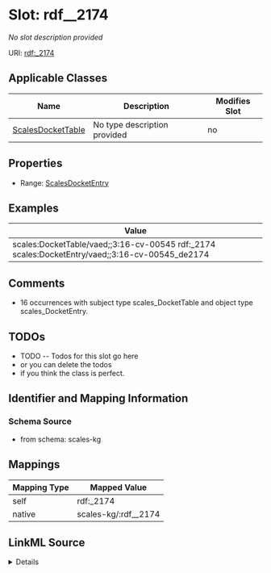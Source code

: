 

# Slot: rdf__2174


_No slot description provided_





URI: [rdf:_2174](http://www.w3.org/1999/02/22-rdf-syntax-ns#_2174)



<!-- no inheritance hierarchy -->





## Applicable Classes

| Name | Description | Modifies Slot |
| --- | --- | --- |
| [ScalesDocketTable](../classes/ScalesDocketTable.md) | No type description provided |  no  |







## Properties

* Range: [ScalesDocketEntry](../classes/ScalesDocketEntry.md)






## Examples

| Value |
| --- |
| scales:DocketTable/vaed;;3:16-cv-00545 rdf:_2174 scales:DocketEntry/vaed;;3:16-cv-00545_de2174 |

## Comments

* 16 occurrences with subject type scales_DocketTable and object type scales_DocketEntry.

## TODOs

* TODO -- Todos for this slot go here
* or you can delete the todos
* if you think the class is perfect.

## Identifier and Mapping Information







### Schema Source


* from schema: scales-kg




## Mappings

| Mapping Type | Mapped Value |
| ---  | ---  |
| self | rdf:_2174 |
| native | scales-kg/:rdf__2174 |




## LinkML Source

<details>
```yaml
name: rdf__2174
description: No slot description provided
todos:
- TODO -- Todos for this slot go here
- or you can delete the todos
- if you think the class is perfect.
comments:
- 16 occurrences with subject type scales_DocketTable and object type scales_DocketEntry.
examples:
- value: scales:DocketTable/vaed;;3:16-cv-00545 rdf:_2174 scales:DocketEntry/vaed;;3:16-cv-00545_de2174
from_schema: scales-kg
rank: 1000
slot_uri: rdf:_2174
alias: rdf__2174
domain_of:
- scales_DocketTable
range: scales_DocketEntry

```
</details>